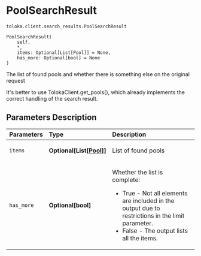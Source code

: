 # PoolSearchResult
`toloka.client.search_results.PoolSearchResult`

```
PoolSearchResult(
    self,
    *,
    items: Optional[List[Pool]] = None,
    has_more: Optional[bool] = None
)
```

The list of found pools and whether there is something else on the original request


It's better to use TolokaClient.get_pools(), which already implements the correct handling of the search result.

## Parameters Description

| Parameters | Type | Description |
| :----------| :----| :-----------|
`items`|**Optional\[List\[[Pool](toloka.client.pool.Pool.md)\]\]**|<p>List of found pools</p>
`has_more`|**Optional\[bool\]**|<p>Whether the list is complete:<ul><li>True - Not all elements are included in the output due to restrictions in the limit parameter.</li><li>False - The output lists all the items.</li></ul></p>

